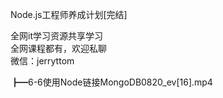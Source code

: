 Node.js工程师养成计划[完结]

全网it学习资源共享学习<br>全网课程都有，欢迎私聊<br>微信：jerryttom<br>

┣━6-6使用Node链接MongoDB0820_ev[16].mp4